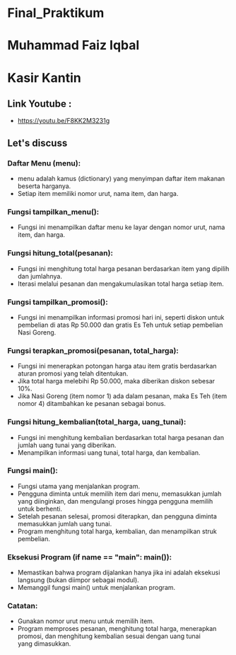 # Final_Praktikum
# Muhammad Faiz Iqbal
# Kasir Kantin

## Link Youtube :
   - https://youtu.be/F8KK2M3231g
## Let's discuss 
### Daftar Menu (menu):
   - menu adalah kamus (dictionary) yang menyimpan daftar item makanan beserta harganya.
   - Setiap item memiliki nomor urut, nama item, dan harga.

### Fungsi tampilkan_menu():
   - Fungsi ini menampilkan daftar menu ke layar dengan nomor urut, nama item, dan harga.

### Fungsi hitung_total(pesanan):
   - Fungsi ini menghitung total harga pesanan berdasarkan item yang dipilih dan jumlahnya.
   - Iterasi melalui pesanan dan mengakumulasikan total harga setiap item.

### Fungsi tampilkan_promosi():
   - Fungsi ini menampilkan informasi promosi hari ini, seperti diskon untuk pembelian di atas Rp 50.000 dan gratis Es Teh untuk setiap pembelian Nasi Goreng.

### Fungsi terapkan_promosi(pesanan, total_harga):
   - Fungsi ini menerapkan potongan harga atau item gratis berdasarkan aturan promosi yang telah ditentukan.
   - Jika total harga melebihi Rp 50.000, maka diberikan diskon sebesar 10%.
   - Jika Nasi Goreng (item nomor 1) ada dalam pesanan, maka Es Teh (item nomor 4) ditambahkan ke pesanan sebagai bonus.

### Fungsi hitung_kembalian(total_harga, uang_tunai):
   - Fungsi ini menghitung kembalian berdasarkan total harga pesanan dan jumlah uang tunai yang diberikan.
   - Menampilkan informasi uang tunai, total harga, dan kembalian.

### Fungsi main():
   - Fungsi utama yang menjalankan program.
   - Pengguna diminta untuk memilih item dari menu, memasukkan jumlah yang diinginkan, dan mengulangi proses hingga pengguna memilih untuk berhenti.
   - Setelah pesanan selesai, promosi diterapkan, dan pengguna diminta memasukkan jumlah uang tunai.
   - Program menghitung total harga, kembalian, dan menampilkan struk pembelian.

### Eksekusi Program (if __name__ == "__main__": main()):
   - Memastikan bahwa program dijalankan hanya jika ini adalah eksekusi langsung (bukan diimpor sebagai modul).
   - Memanggil fungsi main() untuk menjalankan program.

### Catatan:
   - Gunakan nomor urut menu untuk memilih item.
   - Program memproses pesanan, menghitung total harga, menerapkan promosi, dan menghitung kembalian sesuai dengan uang tunai yang dimasukkan.
